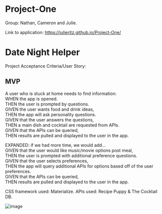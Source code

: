 # Project-One
Group: Nathan, Cameron and Julie.<br/>

Link to application: https://julieritz.github.io/Project-One/

# Date Night Helper
Project Acceptance Criteria/User Story:<br/> 

## MVP<br/>

A user who is stuck at home needs to find information:<br/> 
WHEN the app is opened.<br/>
THEN the user is prompted by questions.<br/>
GIVEN the user wants food and drink ideas,<br/>
THEN the app will ask personality questions.<br/>
GIVEN that the user answers the questions,<br/>
THEN a main dish and cocktail are requested from APIs.<br/> 
GIVEN that the APIs can be queried,<br/>
THEN results are pulled and displayed to the user in the app.<br/>

EXPANDED: if we had more time, we would add...<br/>
GIVEN that the user would like music/movie options post meal,<br/>
THEN the user is prompted with additional preference questions.<br/>
GIVEN that the user selects preferences,<br/>
THEN the app will query additional APIs for options based off of the user preferences.<br/>
GIVEN that the APIs can be queried,<br/>
THEN results are pulled and displayed to the user in the app.<br/>

CSS framework used: Materialize.
APIs used: Recipe Puppy & The Cocktail DB.

![image](https://user-images.githubusercontent.com/60047114/79532322-9761b980-8029-11ea-896b-ae651ddb0372.png)
